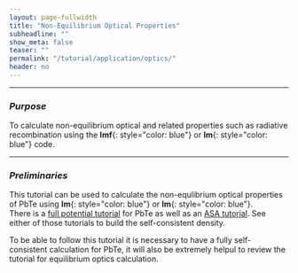 ```yaml
---
layout: page-fullwidth
title: "Non-Equilibrium Optical Properties"
subheadline: ""
show_meta: false
teaser: ""
permalink: "/tutorial/application/optics/"
header: no
---
```


_____________________________________________________________

### _Purpose_

To calculate non-equilibrium optical and related properties such as radiative recombination using the **lmf**{: style="color: blue"} or **lm**{: style="color: blue"} code.

_____________________________________________________________

### _Preliminaries_

This tutorial can be used to calculate the non-equlibrium optical properties of PbTe using **lm**{: style="color: blue"} or **lm**{: style="color: blue"}.  
There is a [full potential tutorial](/tutorial/lmf/lmf_pbte_tutorial/)
for PbTe as well as an [ASA tutorial](/tutorial/asa/lm_pbte_tutorial/).
See either of those tutorials to build the self-consistent density.

To be able to follow this tutorial it is necessary to have a fully self-consistent calculation for PbTe, it will also be extremely helpul to review the tutorial for equilibrium optics calculation.


